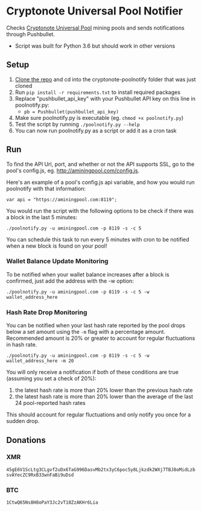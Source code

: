 # Cryptonote Universal Pool Notifier

Checks [Cryptonote Universal Pool](https://github.com/fancoder/cryptonote-universal-pool) mining pools and sends notifications through Pushbullet. 

- Script was built for Python 3.6 but should work in other versions

## Setup

1. [Clone the repo](https://github.com/bacon-bit/cryptonote-poolnotify) and cd into the cryptonote-poolnotify folder that was just cloned
2. Run `pip install -r requirements.txt` to install required packages
3. Replace "pushbullet_api_key" with your Pushbullet API key on this line in poolnotify.py:
    - `pb = Pushbullet(pushbullet_api_key)`
4. Make sure poolnotify.py is executable (eg. `chmod +x poolnotify.py`)
5. Test the script by running `./poolnotify.py --help`
6. You can now run poolnotify.py as a script or add it as a cron task

## Run

To find the API Url, port, and whether or not the API supports SSL, go to the pool's config.js, eg. http://aminingpool.com/config.js.

Here's an example of a pool's config.js api variable, and how you would run poolnotify with that information:

```
var api = "https://aminingpool.com:8119";
```

You would run the script with the following options to be check if there was a block in the last 5 minutes:

`./poolnotify.py -u aminingpool.com -p 8119 -s -c 5`

You can schedule this task to run every 5 minutes with cron to be notified when a new block is found on your pool!

### Wallet Balance Update Monitoring

To be notified when your wallet balance increases after a block is confirmed, just add the address with the -w option:

`./poolnotify.py -u aminingpool.com -p 8119 -s -c 5 -w wallet_address_here`

### Hash Rate Drop Monitoring

You can be notified when your last hash rate reported by the pool drops below a set amount using the `-m` flag with a percentage amount. Recommended amount is 20% or greater to account for regular fluctuations in hash rate.

`./poolnotify.py -u aminingpool.com -p 8119 -s -c 5 -w wallet_address_here -m 20`

You will only receive a notification if both of these conditions are true (assuming you set a check of 20%):

1. the latest hash rate is more than 20% lower than the previous hash rate
2. the latest hash rate is more than 20% lower than the average of the last 24 pool-reported hash rates

This should account for regular fluctuations and only notify you once for a sudden drop.

## Donations

### XMR

`45gE6V1ScLtg3CLgvf2uDx6TaG996DasvMb2tx3yC6poc5y8Ljkzdk2WXj7TBJ8oMidLzbsvAYecZC9RxB33wnFaBi9uDsd`

### BTC

`1CtwQ65Ns8H8oPaY3Jc2vT18ZzAKHr6Lia`

